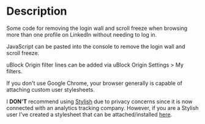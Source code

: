 # Description

Some code for removing the login wall and scroll freeze when browsing more than
one profile on LinkedIn without needing to log in.

JavaScript can be pasted into the console to remove the login wall and scroll
freeze.

uBlock Origin filter lines can be added via uBlock Origin Settings > My filters.

If you don't use Google Chrome, your browser generally is capable of attaching
custom user stylesheets.

I **DON'T** recommend using
[Stylish](https://userstyles.org/)
due to privacy concerns since it is now
connected with an analytics tracking company. However, if you are a Stylish
user I've created a stylesheet that can be attached/installed [here](https://userstyles.org/styles/153015/remove-linkedin-login-wall).
